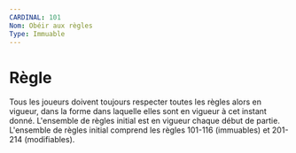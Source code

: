 ```yaml
---
CARDINAL: 101
Nom: Obéir aux règles
Type: Immuable
---
```


# Règle

Tous les joueurs doivent toujours respecter toutes les règles alors en vigueur, dans la forme dans laquelle elles sont en vigueur à cet instant donné. 
L'ensemble de règles initial est en vigueur chaque début de partie. 
L'ensemble de règles initial comprend les règles 101-116 (immuables) et 201-214 (modifiables).

